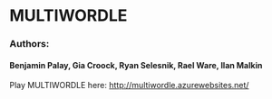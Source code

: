 # MULTIWORDLE

### Authors:

#### Benjamin Palay, Gia Croock, Ryan Selesnik, Rael Ware, Ilan Malkin

Play MULTIWORDLE here: http://multiwordle.azurewebsites.net/

